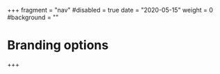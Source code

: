 +++
fragment = "nav"
#disabled = true
date = "2020-05-15"
weight = 0
#background = ""


# Branding options
<!-- [asset]
  image = "log2.png"
  width = "100px"
  text = "Orderly" -->
+++
